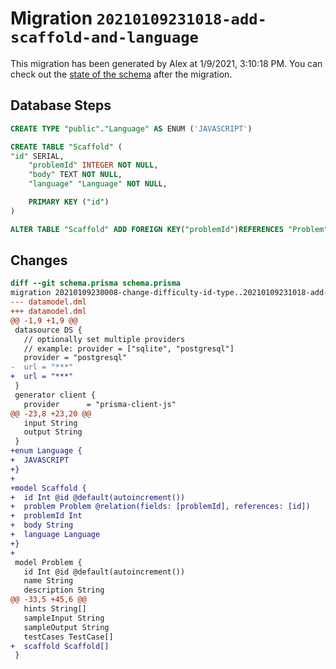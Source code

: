 # Migration `20210109231018-add-scaffold-and-language`

This migration has been generated by Alex at 1/9/2021, 3:10:18 PM.
You can check out the [state of the schema](./schema.prisma) after the migration.

## Database Steps

```sql
CREATE TYPE "public"."Language" AS ENUM ('JAVASCRIPT')

CREATE TABLE "Scaffold" (
"id" SERIAL,
    "problemId" INTEGER NOT NULL,
    "body" TEXT NOT NULL,
    "language" "Language" NOT NULL,

    PRIMARY KEY ("id")
)

ALTER TABLE "Scaffold" ADD FOREIGN KEY("problemId")REFERENCES "Problem"("id") ON DELETE CASCADE ON UPDATE CASCADE
```

## Changes

```diff
diff --git schema.prisma schema.prisma
migration 20210109230008-change-difficulty-id-type..20210109231018-add-scaffold-and-language
--- datamodel.dml
+++ datamodel.dml
@@ -1,9 +1,9 @@
 datasource DS {
   // optionally set multiple providers
   // example: provider = ["sqlite", "postgresql"]
   provider = "postgresql"
-  url = "***"
+  url = "***"
 }
 generator client {
   provider      = "prisma-client-js"
@@ -23,8 +23,20 @@
   input String
   output String
 }
+enum Language {
+  JAVASCRIPT
+}
+
+model Scaffold {
+  id Int @id @default(autoincrement())
+  problem Problem @relation(fields: [problemId], references: [id])
+  problemId Int
+  body String
+  language Language
+}
+
 model Problem {
   id Int @id @default(autoincrement())
   name String
   description String
@@ -33,5 +45,6 @@
   hints String[]
   sampleInput String
   sampleOutput String
   testCases TestCase[]
+  scaffold Scaffold[]
 }
```



